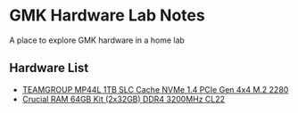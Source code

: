 # GMK Hardware Lab Notes

A place to explore GMK hardware in a home lab

## Hardware List

- [TEAMGROUP MP44L 1TB SLC Cache NVMe 1.4 PCIe Gen 4x4 M.2 2280](https://www.amazon.com/dp/B0B9Y3DB2K?ref=ppx_yo2ov_dt_b_product_details)
- [Crucial RAM 64GB Kit (2x32GB) DDR4 3200MHz CL22](https://www.amazon.com/dp/B07ZLCVKPV?psc=1&ref=ppx_yo2ov_dt_b_product_details)

